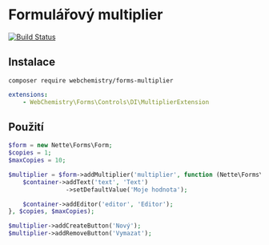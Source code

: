 # Formulářový multiplier

[![Build Status](https://travis-ci.org/WebChemistry/forms-multiplier.svg?branch=master)](https://travis-ci.org/WebChemistry/forms-multiplier)

## Instalace
```
composer require webchemistry/forms-multiplier
```

```yaml
extensions:
    - WebChemistry\Forms\Controls\DI\MultiplierExtension
```

## Použití

```php
$form = new Nette\Forms\Form;
$copies = 1;
$maxCopies = 10;

$multiplier = $form->addMultiplier('multiplier', function (Nette\Forms\Container $container) {
    $container->addText('text', 'Text')
                ->setDefaultValue('Moje hodnota');

    $container->addEditor('editor', 'Editor');
}, $copies, $maxCopies);

$multiplier->addCreateButton('Nový');
$multiplier->addRemoveButton('Vymazat');
```

